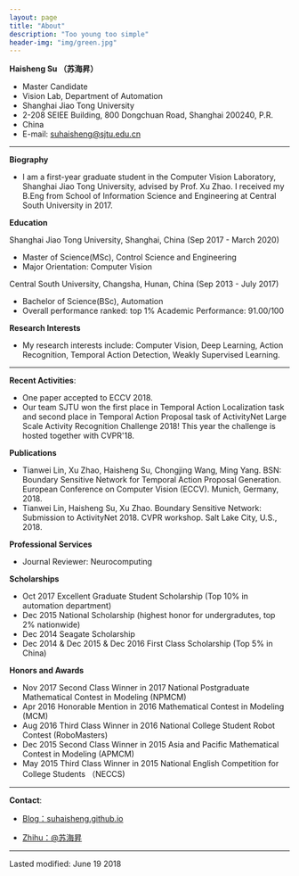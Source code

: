 ```yaml
---
layout: page
title: "About"
description: "Too young too simple"
header-img: "img/green.jpg"
---
```


**Haisheng Su （苏海昇）**
- Master Candidate
- Vision Lab, Department of Automation
- Shanghai Jiao Tong University
- 2-208 SEIEE Building, 800 Dongchuan Road, Shanghai 200240, P.R. 
- China 
- E-mail: suhaisheng@sjtu.edu.cn

---

**Biography**
- I am a first-year graduate student in the Computer Vision Laboratory, Shanghai Jiao Tong University, advised by Prof. Xu Zhao. I received my B.Eng from School of Information Science and Engineering at Central South University in 2017.

**Education**

Shanghai Jiao Tong University, Shanghai, China (Sep 2017 - March 2020)
- Master of Science(MSc), Control Science and Engineering
- Major Orientation: Computer Vision

Central South University, Changsha, Hunan, China (Sep 2013 - July 2017)
- Bachelor of Science(BSc), Automation
- Overall performance ranked: top 1%   Academic Performance: 91.00/100

**Research Interests**
- My research interests include: Computer Vision, Deep Learning, Action Recognition, Temporal Action Detection, Weakly Supervised Learning.

---

**Recent Activities**:
- One paper accepted to ECCV 2018.
- Our team SJTU won the first place in Temporal Action Localization task and second place in Temporal Action Proposal task of ActivityNet Large Scale Activity Recognition Challenge 2018! This year the challenge is hosted together with CVPR'18.

**Publications**
- Tianwei Lin, Xu Zhao, Haisheng Su, Chongjing Wang, Ming Yang. BSN: Boundary Sensitive Network for Temporal Action Proposal Generation. European Conference on Computer Vision (ECCV). Munich, Germany, 2018. 
- Tianwei Lin, Haisheng Su, Xu Zhao. Boundary Sensitive Network: Submission to ActivityNet 2018. CVPR workshop. Salt Lake City, U.S., 2018.

**Professional Services**
- Journal Reviewer: Neurocomputing

**Scholarships**
- Oct 2017 Excellent Graduate Student Scholarship (Top 10% in automation department)
- Dec 2015 National Scholarship (highest honor for undergradutes, top 2% nationwide)
- Dec 2014 Seagate Scholarship
- Dec 2014 & Dec 2015 & Dec 2016 First Class Scholarship (Top 5% in China)

**Honors and Awards**
- Nov 2017 Second Class Winner in 2017 National Postgraduate Mathematical Contest in Modeling (NPMCM)
- Apr 2016 Honorable Mention in 2016 Mathematical Contest in Modeling (MCM)
- Aug 2016 Third Class Winner in 2016 National College Student Robot Contest (RoboMasters)
- Dec 2015 Second Class Winner in 2015 Asia and Pacific Mathematical Contest in Modeling (APMCM)
- May 2015 Third Class Winner in 2015 National English Competition for College Students （NECCS)

---

**Contact**:

- [Blog：suhaisheng.github.io](suhaisheng.github.io)

- [Zhihu：@苏海昇](https://www.zhihu.com/people/sjtushs)

---
Lasted modified: June 19 2018






